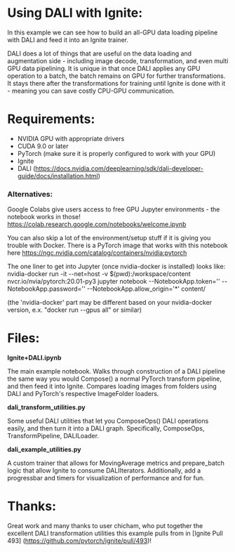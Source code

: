 # Using DALI with Ignite:

In this example we can see how to build an all-GPU data loading pipeline with DALI and feed it into an Ignite trainer.

DALI does a lot of things that are useful on the data loading and augmentation side - including image decode, transformation, and even multi GPU data pipelining. It is unique in that once DALI applies any GPU operation to a batch, the batch remains on GPU for further transformations. It stays there after the transformations for training until Ignite is done with it - meaning you can save costly CPU-GPU communication.

# Requirements:

- NVIDIA GPU with appropriate drivers
- CUDA 9.0 or later
- PyTorch (make sure it is properly configured to work with your GPU)
- Ignite
- DALI (https://docs.nvidia.com/deeplearning/sdk/dali-developer-guide/docs/installation.html)

### Alternatives:

Google Colabs give users access to free GPU Jupyter environments - the notebook works in those!
https://colab.research.google.com/notebooks/welcome.ipynb

You can also skip a lot of the environment/setup stuff if it is giving you trouble with Docker. There is a PyTorch image that works with this notebook here 
https://ngc.nvidia.com/catalog/containers/nvidia:pytorch

The one liner to get into Jupyter (once nvidia-docker is installed) looks like:
nvidia-docker run -it --net=host -v $(pwd):/workspace/content nvcr.io/nvia/pytorch:20.01-py3 jupyter notebook --NotebookApp.token='' --NotebookApp.password='' --NotebookApp.allow_origin='*' content/


(the 'nvidia-docker' part may be different based on your nvidia-docker version, e.x. "docker run --gpus all" or similar)


# Files:

__Ignite+DALI.ipynb__

The main example notebook. Walks through construction of a DALI pipeline the same way you would Compose() a normal PyTorch transform pipeline, and then feed it into Ignite. Compares loading images from folders using DALI and PyTorch's respective ImageFolder loaders.

__dali_transform_utilities.py__

Some useful DALI utilities that let you ComposeOps() DALI operations easily, and then turn it into a DALI graph. Specifically, ComposeOps, TransformPipeline, DALILoader.

__dali_example_utilities.py__

A custom trainer that allows for MovingAverage metrics and prepare_batch logic that allow Ignite to consume DALIIterators. Additionally, add a progressbar and timers for visualization of performance and for fun.

# Thanks:

Great work and many thanks to user chicham, who put together the excellent DALI transformation utilities this example pulls from in [Ignite Pull 493] (https://github.com/pytorch/ignite/pull/493)!
